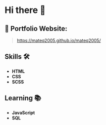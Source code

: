 # Hi there 👋

## 🔗 Portfolio Website:
> https://mateq2005.github.io/mateq2005/

## Skills 🛠️
- **HTML**
- **CSS**
- **SCSS**

## Learning 📚
- **JavaScript**
- **SQL**
